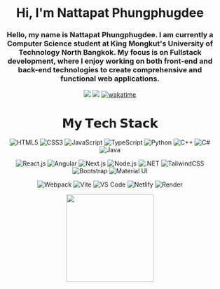<h1 align="center">
  Hi, I'm Nattapat Phungphugdee
</h1>

<!-- <h3>I am a computer science student from King Mongkut's University of Technology North Bangkok, located in the country of Thailand.</h3> -->
<h3 align="center">Hello, my name is Nattapat Phungphugdee. I am currently a Computer Science student at King Mongkut's University of Technology North Bangkok. My focus is on Fullstack development, where I enjoy working on both front-end and back-end technologies to create comprehensive and functional web applications.</h3>
<div align="center">
  
[![](https://img.shields.io/badge/-@ZXINNATTAPAT-%23181717?style=flat-square&logo=github)](https://github.com/ZXINNATTAPAT)
[![](https://img.shields.io/badge/-@Mywebsite-%23000000?style=flat-square)](https://zxinnattapat.github.io/ZXINNATTAPAT3.github.io)
[![wakatime](https://wakatime.com/badge/user/72faa53c-d966-47e5-b56a-bf9d72b2419b.svg)](https://wakatime.com/@72faa53c-d966-47e5-b56a-bf9d72b2419b)

</div>

<h1 align="center"> 𝗠𝘆 𝗧𝗲𝗰h 𝗦𝘁𝗮𝗰𝗸 </h1>
<div align="center">
  
![HTML5](https://img.shields.io/badge/-HTML5-%23E44D27?style=flat-square&logo=html5&logoColor=ffffff)
![CSS3](https://img.shields.io/badge/-CSS3-%231572B6?style=flat-square&logo=css3)
![JavaScript](https://img.shields.io/badge/-JavaScript-%23F7DF1C?style=flat-square&logo=javascript&logoColor=000000&labelColor=%23F7DF1C&color=%23FFCE5A)
![TypeScript](https://img.shields.io/badge/-TypeScript-007ACC?style=flat-square&logo=typescript&logoColor=white)
![Python](https://img.shields.io/badge/-Python-3776AB?style=flat-square&logo=python&logoColor=white)
![C++](https://img.shields.io/badge/-C++-00599C?style=flat-square&logo=c%2B%2B&logoColor=white)
![C#](https://img.shields.io/badge/-C%23-239120?style=flat-square&logo=c-sharp&logoColor=white)
![Java](https://img.shields.io/badge/-Java-%23ED8B00?style=flat-square&logo=java&logoColor=white)

![React.js](https://img.shields.io/badge/-React.js-%23282C34?style=flat-square&logo=react)
![Angular](https://img.shields.io/badge/-Angular-DD0031?style=flat-square&logo=angular&logoColor=white)
![Next.js](https://img.shields.io/badge/-Next.js-%23000000?style=flat-square&logo=nextdotjs)
![Node.js](https://img.shields.io/badge/-Node.js-339933?style=flat-square&logo=node.js&logoColor=white)
![.NET](https://img.shields.io/badge/-.NET-512BD4?style=flat-square&logo=.net&logoColor=white)
![TailwindCSS](https://img.shields.io/badge/-TailwindCSS-%231a202c?style=flat-square&logo=tailwind-css)
![Bootstrap](https://img.shields.io/badge/-Bootstrap-563d7c?style=flat-square&logo=bootstrap)
![Material UI](https://img.shields.io/badge/-Material%20UI-0081CB?style=flat-square&logo=material-ui&logoColor=white)

![Webpack](https://img.shields.io/badge/-Webpack-%232C3A42?style=flat-square&logo=webpack)
![Vite](https://img.shields.io/badge/-Vite-%23646CFF?style=flat-square&logo=vite&logoColor=ffffff)
![VS Code](https://img.shields.io/badge/-VSCode-%23007ACC?style=flat-square&logo=visual-studio-code)
![Netlify](https://img.shields.io/badge/-Netlify-%2300C7B7?style=flat-square&logo=netlify&logoColor=ffffff)
![Render](https://img.shields.io/badge/-Render-%2346E3B7?style=flat-square&logo=render&logoColor=ffffff)
</div>

<div align="center">
  <img height="200" src="https://images-wixmp-ed30a86b8c4ca887773594c2.wixmp.com/f/bc47194c-4389-40b2-b130-e3de76db4ea0/dfk3vrs-63ff1093-ddfa-41d2-9de2-8dff7deb3834.gif?token=eyJ0eXAiOiJKV1QiLCJhbGciOiJIUzI1NiJ9.eyJzdWIiOiJ1cm46YXBwOjdlMGQxODg5ODIyNjQzNzNhNWYwZDQxNWVhMGQyNmUwIiwiaXNzIjoidXJuOmFwcDo3ZTBkMTg4OTgyMjY0MzczYTVmMGQ0MTVlYTBkMjZlMCIsIm9iaiI6W1t7InBhdGgiOiJcL2ZcL2JjNDcxOTRjLTQzODktNDBiMi1iMTMwLWUzZGU3NmRiNGVhMFwvZGZrM3Zycy02M2ZmMTA5My1kZGZhLTQxZDItOWRlMi04ZGZmN2RlYjM4MzQuZ2lmIn1dXSwiYXVkIjpbInVybjpzZXJ2aWNlOmZpbGUuZG93bmxvYWQiXX0.S8aVU8-4IrQbXh5FD19ujVPKVs1yetRpa7s9LrBWSts"  />
</div>

###
